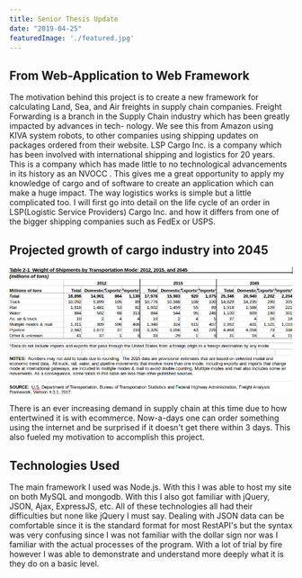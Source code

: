 ```yaml
---
title: Senior Thesis Update
date: "2019-04-25"
featuredImage: './featured.jpg'
---
```


## From Web-Application to Web Framework

  The motivation behind this project is to create a new framework for calculating Land,
Sea, and Air freights in supply chain companies. Freight Forwarding is a branch in
the Supply Chain industry which has been greatly impacted by advances in tech-
nology. We see this from Amazon using KIVA system robots, to other companies
using shipping updates on packages ordered from their website. LSP Cargo Inc. is
a company which has been involved with international shipping and logistics for 20
years. This is a company which has made little to no technological advancements in its
history as an NVOCC . This gives me a great opportunity to apply my knowledge of
cargo and of software to create an application which can make a huge impact. The
way logistics works is simple but a little complicated too. I will first go into detail
on the life cycle of an order in LSP(Logistic Service Providers) Cargo Inc. and how
it differs from one of the bigger shipping companies such as FedEx or USPS.

##          Projected growth of cargo industry into 2045

![](image.png)




  There is an ever increasing demand in supply chain at this time due to how entertwined it
is with ecommerce. Now-a-days one can order something using the internet and be surprised if it
doesn't get there within 3 days. This also fueled my motivation to accomplish this project.



##          Technologies Used

  The main framework I used was Node.js. With this I was able to host my site on both MySQL and mongodb.
With this I also got familiar with jQuery, JSON, Ajax, ExpressJS, etc. All of these technologies all had their
difficulties but none like jQuery I must say. Dealing with JSON data can be comfortable since it is the standard
format for most RestAPI's but the syntax was very confusing since I was not familiar with the dollar sign nor was
I familiar with the actual processes of the program. With a lot of trial by fire however I was able to demonstrate
and understand more deeply what it is they do on a basic level.
